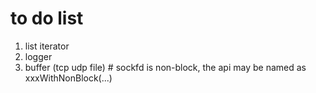 to do list
=======
1. list iterator 
2. logger  
3. buffer (tcp udp file) # sockfd is non-block, the api may be named as xxxWithNonBlock(...)


